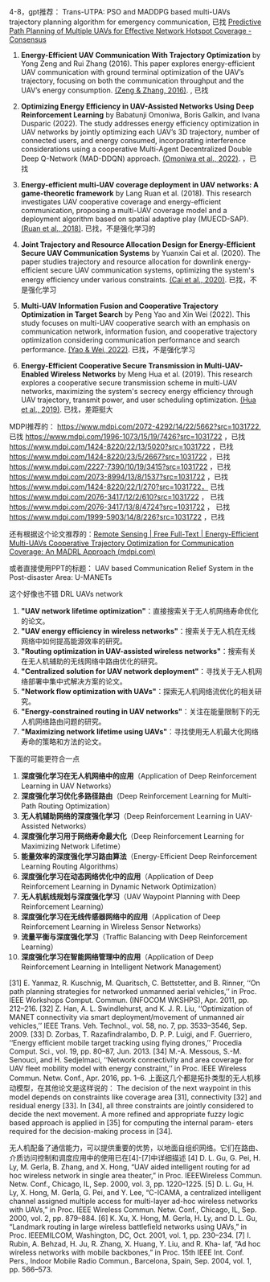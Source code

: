 4-8，gpt推荐：
Trans-UTPA: PSO and MADDPG based multi-UAVs trajectory planning algorithm for emergency communication, 已找
[Predictive Path Planning of Multiple UAVs for Effective Network Hotspot Coverage - Consensus](https://consensus.app/papers/path-planning-multiple-uavs-effective-network-hotspot-cho/1e836c68974c581ea8c6739a29ed84fe/?utm_source=chatgpt)

1. **Energy-Efficient UAV Communication With Trajectory Optimization** by Yong Zeng and Rui Zhang (2016). This paper explores energy-efficient UAV communication with ground terminal optimization of the UAV’s trajectory, focusing on both the communication throughput and the UAV’s energy consumption. [(Zeng & Zhang, 2016)](https://consensus.app/papers/communication-with-trajectory-optimization-zeng/ef909d2f1bee549490ce4db6207a79e8/?utm_source=chatgpt). , 已找
    
2. **Optimizing Energy Efficiency in UAV-Assisted Networks Using Deep Reinforcement Learning** by Babatunji Omoniwa, Boris Galkin, and Ivana Dusparic (2022). The study addresses energy efficiency optimization in UAV networks by jointly optimizing each UAV’s 3D trajectory, number of connected users, and energy consumed, incorporating interference considerations using a cooperative Multi-Agent Decentralized Double Deep Q-Network (MAD-DDQN) approach. [(Omoniwa et al., 2022)](https://consensus.app/papers/optimizing-energy-efficiency-uavassisted-networks-using-omoniwa/5a724015c3765592b02c08f53da9d662/?utm_source=chatgpt). ，已找
    
3. **Energy-efficient multi-UAV coverage deployment in UAV networks: A game-theoretic framework** by Lang Ruan et al. (2018). This research investigates UAV cooperative coverage and energy-efficient communication, proposing a multi-UAV coverage model and a deployment algorithm based on spatial adaptive play (MUECD-SAP). [(Ruan et al., 2018)](https://consensus.app/papers/energyefficient-multiuav-coverage-deployment-networks-ruan/efadc6fe536a5ff7ac8038044952a4df/?utm_source=chatgpt). 已找，不是强化学习的
    
4. **Joint Trajectory and Resource Allocation Design for Energy-Efficient Secure UAV Communication Systems** by Yuanxin Cai et al. (2020). The paper studies trajectory and resource allocation for downlink energy-efficient secure UAV communication systems, optimizing the system's energy efficiency under various constraints. [(Cai et al., 2020)](https://consensus.app/papers/trajectory-resource-allocation-design-energyefficient-cai/f08daa97eb7c5f0192bbcbfc8f42e81b/?utm_source=chatgpt). 已找，不是强化学习
    
5. **Multi-UAV Information Fusion and Cooperative Trajectory Optimization in Target Search** by Peng Yao and Xin Wei (2022). This study focuses on multi-UAV cooperative search with an emphasis on communication network, information fusion, and cooperative trajectory optimization considering communication performance and search performance. [(Yao & Wei, 2022)](https://consensus.app/papers/multiuav-information-fusion-cooperative-trajectory-yao/c952ba6a4cca574ead6b6ca6a5d08f29/?utm_source=chatgpt). 已找，不是强化学习
    
6. **Energy-Efficient Cooperative Secure Transmission in Multi-UAV-Enabled Wireless Networks** by Meng Hua et al. (2019). This research explores a cooperative secure transmission scheme in multi-UAV networks, maximizing the system's secrecy energy efficiency through UAV trajectory, transmit power, and user scheduling optimization. [(Hua et al., 2019)](https://consensus.app/papers/energyefficient-cooperative-secure-transmission-hua/894a5ff4069f5e0ea19647fda98bf575/?utm_source=chatgpt). 已找，差距挺大

MDPI推荐的：
https://www.mdpi.com/2072-4292/14/22/5662?src=1031722,   已找
https://www.mdpi.com/1996-1073/15/19/7426?src=1031722 ，已找
https://www.mdpi.com/1424-8220/22/13/5020?src=1031722 ，已找
https://www.mdpi.com/1424-8220/23/5/2667?src=1031722 ，已找
https://www.mdpi.com/2227-7390/10/19/3415?src=1031722 ，已找
https://www.mdpi.com/2073-8994/13/8/1537?src=1031722 ，已找
https://www.mdpi.com/1424-8220/22/1/270?src=1031722， 已找
https://www.mdpi.com/2076-3417/12/2/610?src=1031722 ， 已找
https://www.mdpi.com/2076-3417/13/8/4724?src=1031722 ， 已找
https://www.mdpi.com/1999-5903/14/8/226?src=1031722 ，已找

还有根据这个论文推荐的：[Remote Sensing | Free Full-Text | Energy-Efficient Multi-UAVs Cooperative Trajectory Optimization for Communication Coverage: An MADRL Approach (mdpi.com)](https://www.mdpi.com/2072-4292/15/2/429#)



或者直接使用PPT的标题： UAV based Communication Relief System in the Post-disaster Area: U-MANETs


这个好像也不错 DRL UAVs network

1. **"UAV network lifetime optimization"**：直接搜索关于无人机网络寿命优化的论文。
2. **"UAV energy efficiency in wireless networks"**：搜索关于无人机在无线网络中如何提高能源效率的研究。
3. **"Routing optimization in UAV-assisted wireless networks"**：搜索有关在无人机辅助的无线网络中路由优化的研究。
4. **"Centralized solution for UAV network deployment"**：寻找关于无人机网络部署中集中式解决方案的论文。
5. **"Network flow optimization with UAVs"**：探索无人机网络流优化的相关研究。
6. **"Energy-constrained routing in UAV networks"**：关注在能量限制下的无人机网络路由问题的研究。
7. **"Maximizing network lifetime using UAVs"**：寻找使用无人机最大化网络寿命的策略和方法的论文。

下面的可能更符合一点

1. **深度强化学习在无人机网络中的应用**（Application of Deep Reinforcement Learning in UAV Networks）
2. **深度强化学习优化多路径路由**（Deep Reinforcement Learning for Multi-Path Routing Optimization）
3. **无人机辅助网络的深度强化学习**（Deep Reinforcement Learning in UAV-Assisted Networks）
4. **深度强化学习用于网络寿命最大化**（Deep Reinforcement Learning for Maximizing Network Lifetime）
5. **能量效率的深度强化学习路由算法**（Energy-Efficient Deep Reinforcement Learning Routing Algorithms）
6. **深度强化学习在动态网络优化中的应用**（Application of Deep Reinforcement Learning in Dynamic Network Optimization）
7. **无人机航线规划与深度强化学习**（UAV Waypoint Planning with Deep Reinforcement Learning）
8. **深度强化学习在无线传感器网络中的应用**（Application of Deep Reinforcement Learning in Wireless Sensor Networks）
9. **流量平衡与深度强化学习**（Traffic Balancing with Deep Reinforcement Learning）
10. **深度强化学习在智能网络管理中的应用**（Application of Deep Reinforcement Learning in Intelligent Network Management）




[31] E. Yanmaz, R. Kuschnig, M. Quaritsch, C. Bettstetter, and B. Rinner, ‘‘On
path planning strategies for networked unmanned aerial vehicles,’’ in Proc.
IEEE Workshops Comput. Commun. (INFOCOM WKSHPS), Apr. 2011,
pp. 212–216.
[32] Z. Han, A. L. Swindlehurst, and K. J. R. Liu, ‘‘Optimization of MANET
connectivity via smart deployment/movement of unmanned air vehicles,’’
IEEE Trans. Veh. Technol., vol. 58, no. 7, pp. 3533–3546, Sep. 2009.
[33] D. Zorbas, T. Razafindralambo, D. P. P. Luigi, and F. Guerriero, ‘‘Energy
efficient mobile target tracking using flying drones,’’ Procedia Comput.
Sci., vol. 19, pp. 80–87, Jun. 2013.
[34] M.-A. Messous, S.-M. Senouci, and H. Sedjelmaci, ‘‘Network connectivity
and area coverage for UAV fleet mobility model with energy constraint,’’
in Proc. IEEE Wireless Commun. Netw. Conf., Apr. 2016, pp. 1–6.
上面这几个都是拓扑类型的无人机移动模型，在其他论文是这样说的：
The decision of the next waypoint in this model depends on constraints like coverage
area [31], connectivity [32] and residual energy [33]. In [34],
all three constraints are jointly considered to decide the next
movement. A more refined and appropriate fuzzy logic based
approach is applied in [35] for computing the internal param-
eters required for the decision-making process in [34].


无人机配备了通信能力，可以提供重要的优势，以地面自组织网络。它们在路由、介质访问控制和调度应用中的使用已在[4]-[7]中详细描述
[4] D. L. Gu, G. Pei, H. Ly, M. Gerla, B. Zhang, and X. Hong, “UAV aided
intelligent routing for ad hoc wireless network in single area theater,” in
Proc. IEEEWireless Commun. Netw. Conf., Chicago, IL, Sep. 2000, vol. 3,
pp. 1220–1225.
[5] D. L. Gu, H. Ly, X. Hong, M. Gerla, G. Pei, and Y. Lee, “C-ICAMA,
a centralized intelligent channel assigned multiple access for multi-layer
ad-hoc wireless networks with UAVs,” in Proc. IEEE Wireless Commun.
Netw. Conf., Chicago, IL, Sep. 2000, vol. 2, pp. 879–884.
[6] K. Xu, X. Hong, M. Gerla, H. Ly, and D. L. Gu, “Landmark routing in
large wireless battlefield networks using UAVs,” in Proc. IEEEMILCOM,
Washington, DC, Oct. 2001, vol. 1, pp. 230–234.
[7] I. Rubin, A. Behzad, H. Ju, R. Zhang, X. Huang, Y. Liu, and R. Kha-
laf, “Ad hoc wireless networks with mobile backbones,” in Proc. 15th
IEEE Int. Conf. Pers., Indoor Mobile Radio Commun., Barcelona, Spain,
Sep. 2004, vol. 1, pp. 566–573.




